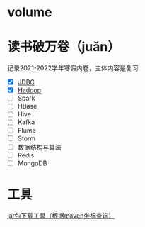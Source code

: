 # volume

# 读书破万卷（juǎn）

记录2021-2022学年寒假内卷，主体内容是复习

- [X] [JDBC](01-jdbc/README.md)
- [X] [Hadoop](02-Hadoop/README.md)
- [ ] Spark
- [ ] HBase
- [ ] Hive
- [ ] Kafka
- [ ] Flume
- [ ] Storm
- [ ] 数据结构与算法
- [ ] Redis
- [ ] MongoDB

# 工具
[jar包下载工具（根据maven坐标查询）](https://repo1.maven.org/)
